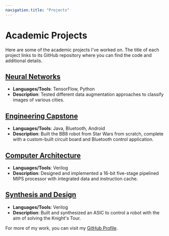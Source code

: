 ```yaml
---
navigation.title: "Projects"
---
```


# Academic Projects

Here are some of the academic projects I've worked on. The title of each project links to its GitHub repository where you can find the code and additional details.

## [Neural Networks](https://github.com/MichaelSexton21/ECE539)

- **Languages/Tools**: TensorFlow, Python
- **Description**: Tested different data augmentation approaches to classify images of various cities.

## [Engineering Capstone](https://github.com/michaelsexton21/engineering-capstone)

- **Languages/Tools**: Java, Bluetooth, Android
- **Description**: Built the BB8 robot from Star Wars from scratch, complete with a custom-built circuit board and Bluetooth control application.

## [Computer Architecture](https://github.com/michaelsexton21/computer-architecture)

- **Languages/Tools**: Verilog
- **Description**: Designed and implemented a 16-bit five-stage pipelined MIPS processor with integrated data and instruction cache.

## [Synthesis and Design](https://github.com/michaelsexton21/synthesis-and-design)

- **Languages/Tools**: Verilog
- **Description**: Built and synthesized an ASIC to control a robot with the aim of solving the Knight's Tour.

For more of my work, you can visit my [GitHub Profile](https://github.com/michaelsexton21).
